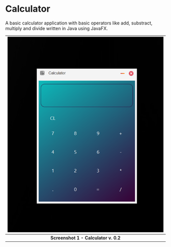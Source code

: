 # Calculator

A basic calculator application with basic operators like add, substract, multiply and divide written in Java using JavaFX.

| ![screenshot.1.jpg](screenshots/screenshot.1.png) |
|:-:|
| **Screenshot 1 - Calculator v. 0.2** |


